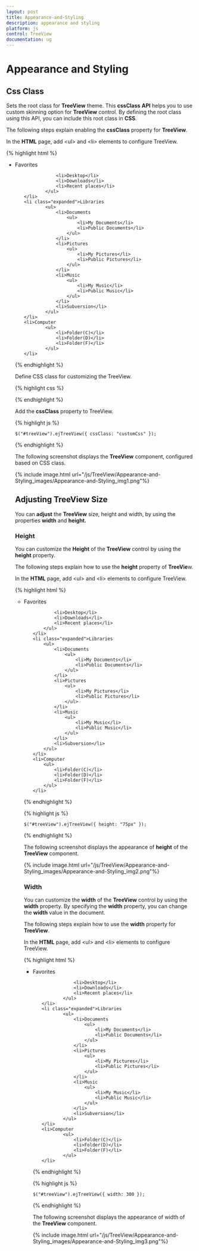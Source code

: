 ```yaml
---
layout: post
title: Appearance-and-Styling
description: appearance and styling
platform: js
control: TreeView
documentation: ug
---
```


# Appearance and Styling

## Css Class

Sets the root class for **TreeView** theme. This **cssClass** **API** helps you to use custom skinning option for **TreeView** control. By defining the root class using this API, you can include this root class in **CSS**.

The following steps explain enabling the **cssClass** property for **TreeView**.

In the **HTML** page, add &lt;ul&gt; and &lt;li&gt; elements to configure TreeView.

{% highlight html %}

<ul id="treeView">
    <li class="expanded">Favorites
            <ul>

                <li>Desktop</li>
                <li>Downloads</li>
                <li>Recent places</li>
            </ul>
    </li>
    <li class="expanded">Libraries
            <ul>
                <li>Documents
                    <ul>
                        <li>My Documents</li>
                        <li>Public Documents</li>
                    </ul>
                </li>
                <li>Pictures
                    <ul>
                        <li>My Pictures</li>
                        <li>Public Pictures</li>
                    </ul>
                </li>
                <li>Music
                    <ul>
                        <li>My Music</li>
                        <li>Public Music</li>
                    </ul>
                </li>
                <li>Subversion</li>
            </ul>
    </li>
    <li>Computer
            <ul>
                <li>Folder(C)</li>
                <li>Folder(D)</li>
                <li>Folder(F)</li>
            </ul>
    </li>
</ul>

{% endhighlight %}



Define CSS class for customizing the TreeView.

{% highlight css %}

<style>
    .customCss .e-treeview {
        background-color: #E0E0E0;
        border: 1px solid transparent;
        border-image: initial;
    }
</style>

{% endhighlight %}



Add the **cssClass** property to TreeView.

{% highlight js %}

    $("#treeView").ejTreeView({ cssClass: "customCss" });

{% endhighlight %}



The following screenshot displays the **TreeView** component, configured based on CSS class.

{% include image.html url="/js/TreeView/Appearance-and-Styling_images/Appearance-and-Styling_img1.png"%}

## Adjusting TreeView Size

You can **adjust** the **TreeView** size, height and width, by using the properties **width** and **height.**

### Height

You can customize the **Height** of the **TreeView** control by using the **height** property.

The following steps explain how to use the **height** property of **TreeVie**w.

In the **HTML** page, add &lt;ul&gt; and &lt;li&gt; elements to configure TreeView.

{% highlight html %}

<ul id="treeView">
    <li class="expanded">Favorites
        <ul>

            <li>Desktop</li>
            <li>Downloads</li>
            <li>Recent places</li>
        </ul>
    </li>
    <li class="expanded">Libraries
        <ul>
            <li>Documents
                <ul>
                    <li>My Documents</li>
                    <li>Public Documents</li>
                </ul>
            </li>
            <li>Pictures
                <ul>
                    <li>My Pictures</li>
                    <li>Public Pictures</li>
                </ul>
            </li>
            <li>Music
                <ul>
                    <li>My Music</li>
                    <li>Public Music</li>
                </ul>
            </li>
            <li>Subversion</li>
        </ul>
    </li>
    <li>Computer
        <ul>
            <li>Folder(C)</li>
            <li>Folder(D)</li>
            <li>Folder(F)</li>
        </ul>
    </li>
</ul>

{% endhighlight %}

{% highlight js %}

    $("#treeView").ejTreeView({ height: "75px" });

{% endhighlight %}

The following screenshot displays the appearance of **height** of the **TreeView** component.

{% include image.html url="/js/TreeView/Appearance-and-Styling_images/Appearance-and-Styling_img2.png"%}

### Width

You can customize the **width** of the **TreeView** control by using the **width** property. By specifying the **width** property, you can change the **width** value in the document.

The following steps explain how to use the **width** property for **TreeView**.

In the **HTML** page, add &lt;ul&gt; and &lt;li&gt; elements to configure TreeView.

{% highlight html %}

<ul id="treeView">
    <li class="expanded">Favorites
            <ul>

                <li>Desktop</li>
                <li>Downloads</li>
                <li>Recent places</li>
            </ul>
    </li>
    <li class="expanded">Libraries
            <ul>
                <li>Documents
                    <ul>
                        <li>My Documents</li>
                        <li>Public Documents</li>
                    </ul>
                </li>
                <li>Pictures
                    <ul>
                        <li>My Pictures</li>
                        <li>Public Pictures</li>
                    </ul>
                </li>
                <li>Music
                    <ul>
                        <li>My Music</li>
                        <li>Public Music</li>
                    </ul>
                </li>
                <li>Subversion</li>
            </ul>
    </li>
    <li>Computer
            <ul>
                <li>Folder(C)</li>
                <li>Folder(D)</li>
                <li>Folder(F)</li>
            </ul>
    </li>
</ul>

{% endhighlight %}

{% highlight js %}

    $("#treeView").ejTreeView({ width: 300 });

{% endhighlight %}


The following screenshot displays the appearance of width of the **TreeView** component.

{% include image.html url="/js/TreeView/Appearance-and-Styling_images/Appearance-and-Styling_img3.png"%}


